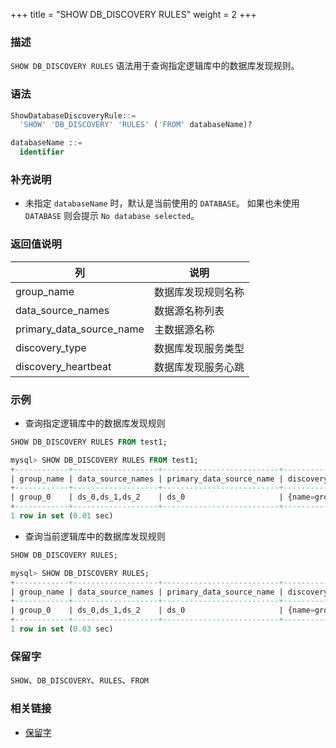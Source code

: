 +++
title = "SHOW DB_DISCOVERY RULES"
weight = 2
+++

### 描述

`SHOW DB_DISCOVERY RULES` 语法用于查询指定逻辑库中的数据库发现规则。

### 语法

```sql
ShowDatabaseDiscoveryRule::=
  'SHOW' 'DB_DISCOVERY' 'RULES' ('FROM' databaseName)?

databaseName ::=
  identifier
```

### 补充说明

- 未指定 `databaseName` 时，默认是当前使用的 `DATABASE`。 如果也未使用 `DATABASE` 则会提示 `No database selected`。

### 返回值说明

| 列                       | 说明            |
| ------------------------ | -------------- |
| group_name               | 数据库发现规则名称|
| data_source_names        | 数据源名称列表    |
| primary_data_source_name | 主数据源名称      |
| discovery_type           | 数据库发现服务类型 |
| discovery_heartbeat      | 数据库发现服务心跳 |


### 示例

- 查询指定逻辑库中的数据库发现规则

```sql
SHOW DB_DISCOVERY RULES FROM test1;
```

```sql
mysql> SHOW DB_DISCOVERY RULES FROM test1;
+------------+-------------------+--------------------------+---------------------------------------------------------------------------------------------------+-----------------------------------------------------------------+
| group_name | data_source_names | primary_data_source_name | discovery_type                                                                                    | discovery_heartbeat                                             |
+------------+-------------------+--------------------------+---------------------------------------------------------------------------------------------------+-----------------------------------------------------------------+
| group_0    | ds_0,ds_1,ds_2    | ds_0                     | {name=group_0_MySQL.MGR, type=MySQL.MGR, props={group-name=558edd3c-02ec-11ea-9bb3-080027e39bd2}} | {name=group_0_heartbeat, props={keep-alive-cron=0/5 * * * * ?}} |
+------------+-------------------+--------------------------+---------------------------------------------------------------------------------------------------+-----------------------------------------------------------------+
1 row in set (0.01 sec)
```

- 查询当前逻辑库中的数据库发现规则

```sql
SHOW DB_DISCOVERY RULES;
```

```sql
mysql> SHOW DB_DISCOVERY RULES;
+------------+-------------------+--------------------------+---------------------------------------------------------------------------------------------------+-----------------------------------------------------------------+
| group_name | data_source_names | primary_data_source_name | discovery_type                                                                                    | discovery_heartbeat                                             |
+------------+-------------------+--------------------------+---------------------------------------------------------------------------------------------------+-----------------------------------------------------------------+
| group_0    | ds_0,ds_1,ds_2    | ds_0                     | {name=group_0_MySQL.MGR, type=MySQL.MGR, props={group-name=558edd3c-02ec-11ea-9bb3-080027e39bd2}} | {name=group_0_heartbeat, props={keep-alive-cron=0/5 * * * * ?}} |
+------------+-------------------+--------------------------+---------------------------------------------------------------------------------------------------+-----------------------------------------------------------------+
1 row in set (0.03 sec)
```

### 保留字

`SHOW`、`DB_DISCOVERY`、`RULES`、`FROM`

### 相关链接

- [保留字](/cn/reference/distsql/syntax/reserved-word/)

